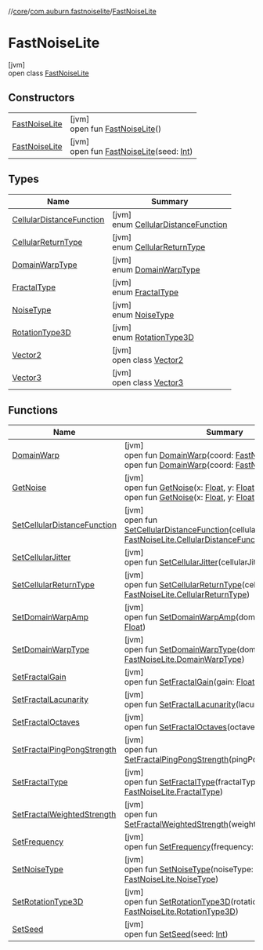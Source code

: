 //[core](../../../index.md)/[com.auburn.fastnoiselite](../index.md)/[FastNoiseLite](index.md)

# FastNoiseLite

[jvm]\
open class [FastNoiseLite](index.md)

## Constructors

| | |
|---|---|
| [FastNoiseLite](-fast-noise-lite.md) | [jvm]<br>open fun [FastNoiseLite](-fast-noise-lite.md)() |
| [FastNoiseLite](-fast-noise-lite.md) | [jvm]<br>open fun [FastNoiseLite](-fast-noise-lite.md)(seed: [Int](https://kotlinlang.org/api/latest/jvm/stdlib/kotlin/-int/index.html)) |

## Types

| Name | Summary |
|---|---|
| [CellularDistanceFunction](-cellular-distance-function/index.md) | [jvm]<br>enum [CellularDistanceFunction](-cellular-distance-function/index.md) |
| [CellularReturnType](-cellular-return-type/index.md) | [jvm]<br>enum [CellularReturnType](-cellular-return-type/index.md) |
| [DomainWarpType](-domain-warp-type/index.md) | [jvm]<br>enum [DomainWarpType](-domain-warp-type/index.md) |
| [FractalType](-fractal-type/index.md) | [jvm]<br>enum [FractalType](-fractal-type/index.md) |
| [NoiseType](-noise-type/index.md) | [jvm]<br>enum [NoiseType](-noise-type/index.md) |
| [RotationType3D](-rotation-type3-d/index.md) | [jvm]<br>enum [RotationType3D](-rotation-type3-d/index.md) |
| [Vector2](-vector2/index.md) | [jvm]<br>open class [Vector2](-vector2/index.md) |
| [Vector3](-vector3/index.md) | [jvm]<br>open class [Vector3](-vector3/index.md) |

## Functions

| Name | Summary |
|---|---|
| [DomainWarp](-domain-warp.md) | [jvm]<br>open fun [DomainWarp](-domain-warp.md)(coord: [FastNoiseLite.Vector2](-vector2/index.md))<br>open fun [DomainWarp](-domain-warp.md)(coord: [FastNoiseLite.Vector3](-vector3/index.md)) |
| [GetNoise](-get-noise.md) | [jvm]<br>open fun [GetNoise](-get-noise.md)(x: [Float](https://kotlinlang.org/api/latest/jvm/stdlib/kotlin/-float/index.html), y: [Float](https://kotlinlang.org/api/latest/jvm/stdlib/kotlin/-float/index.html)): [Float](https://kotlinlang.org/api/latest/jvm/stdlib/kotlin/-float/index.html)<br>open fun [GetNoise](-get-noise.md)(x: [Float](https://kotlinlang.org/api/latest/jvm/stdlib/kotlin/-float/index.html), y: [Float](https://kotlinlang.org/api/latest/jvm/stdlib/kotlin/-float/index.html), z: [Float](https://kotlinlang.org/api/latest/jvm/stdlib/kotlin/-float/index.html)): [Float](https://kotlinlang.org/api/latest/jvm/stdlib/kotlin/-float/index.html) |
| [SetCellularDistanceFunction](-set-cellular-distance-function.md) | [jvm]<br>open fun [SetCellularDistanceFunction](-set-cellular-distance-function.md)(cellularDistanceFunction: [FastNoiseLite.CellularDistanceFunction](-cellular-distance-function/index.md)) |
| [SetCellularJitter](-set-cellular-jitter.md) | [jvm]<br>open fun [SetCellularJitter](-set-cellular-jitter.md)(cellularJitter: [Float](https://kotlinlang.org/api/latest/jvm/stdlib/kotlin/-float/index.html)) |
| [SetCellularReturnType](-set-cellular-return-type.md) | [jvm]<br>open fun [SetCellularReturnType](-set-cellular-return-type.md)(cellularReturnType: [FastNoiseLite.CellularReturnType](-cellular-return-type/index.md)) |
| [SetDomainWarpAmp](-set-domain-warp-amp.md) | [jvm]<br>open fun [SetDomainWarpAmp](-set-domain-warp-amp.md)(domainWarpAmp: [Float](https://kotlinlang.org/api/latest/jvm/stdlib/kotlin/-float/index.html)) |
| [SetDomainWarpType](-set-domain-warp-type.md) | [jvm]<br>open fun [SetDomainWarpType](-set-domain-warp-type.md)(domainWarpType: [FastNoiseLite.DomainWarpType](-domain-warp-type/index.md)) |
| [SetFractalGain](-set-fractal-gain.md) | [jvm]<br>open fun [SetFractalGain](-set-fractal-gain.md)(gain: [Float](https://kotlinlang.org/api/latest/jvm/stdlib/kotlin/-float/index.html)) |
| [SetFractalLacunarity](-set-fractal-lacunarity.md) | [jvm]<br>open fun [SetFractalLacunarity](-set-fractal-lacunarity.md)(lacunarity: [Float](https://kotlinlang.org/api/latest/jvm/stdlib/kotlin/-float/index.html)) |
| [SetFractalOctaves](-set-fractal-octaves.md) | [jvm]<br>open fun [SetFractalOctaves](-set-fractal-octaves.md)(octaves: [Int](https://kotlinlang.org/api/latest/jvm/stdlib/kotlin/-int/index.html)) |
| [SetFractalPingPongStrength](-set-fractal-ping-pong-strength.md) | [jvm]<br>open fun [SetFractalPingPongStrength](-set-fractal-ping-pong-strength.md)(pingPongStrength: [Float](https://kotlinlang.org/api/latest/jvm/stdlib/kotlin/-float/index.html)) |
| [SetFractalType](-set-fractal-type.md) | [jvm]<br>open fun [SetFractalType](-set-fractal-type.md)(fractalType: [FastNoiseLite.FractalType](-fractal-type/index.md)) |
| [SetFractalWeightedStrength](-set-fractal-weighted-strength.md) | [jvm]<br>open fun [SetFractalWeightedStrength](-set-fractal-weighted-strength.md)(weightedStrength: [Float](https://kotlinlang.org/api/latest/jvm/stdlib/kotlin/-float/index.html)) |
| [SetFrequency](-set-frequency.md) | [jvm]<br>open fun [SetFrequency](-set-frequency.md)(frequency: [Float](https://kotlinlang.org/api/latest/jvm/stdlib/kotlin/-float/index.html)) |
| [SetNoiseType](-set-noise-type.md) | [jvm]<br>open fun [SetNoiseType](-set-noise-type.md)(noiseType: [FastNoiseLite.NoiseType](-noise-type/index.md)) |
| [SetRotationType3D](-set-rotation-type3-d.md) | [jvm]<br>open fun [SetRotationType3D](-set-rotation-type3-d.md)(rotationType3D: [FastNoiseLite.RotationType3D](-rotation-type3-d/index.md)) |
| [SetSeed](-set-seed.md) | [jvm]<br>open fun [SetSeed](-set-seed.md)(seed: [Int](https://kotlinlang.org/api/latest/jvm/stdlib/kotlin/-int/index.html)) |
